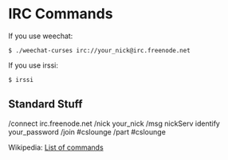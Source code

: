 IRC Commands
============

If you use weechat:

    $ ./weechat-curses irc://your_nick@irc.freenode.net

If you use irssi:

    $ irssi

Standard Stuff
--------------

/connect irc.freenode.net
/nick your_nick
/msg nickServ identify your_password
/join #cslounge
/part #cslounge


Wikipedia: [List of commands](http://en.wikipedia.org/wiki/List_of_Internet_Relay_Chat_commands)



